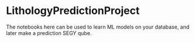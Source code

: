 # LithologyPredictionProject
The notebooks here can be used to learn ML models on your database, and later make a prediction SEGY qube.
